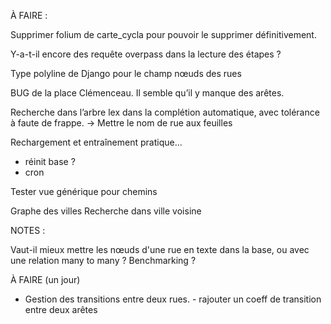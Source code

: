 
À FAIRE :


Supprimer folium de carte_cycla pour pouvoir le supprimer définitivement.

Y-a-t-il encore des requête overpass dans la lecture des étapes ?
	

Type polyline de Django pour le champ nœuds des rues



BUG de la place Clémenceau. Il semble qu’il y manque des arêtes.



Recherche dans l’arbre lex dans la complétion automatique, avec tolérance à faute de frappe.
    -> Mettre le nom de rue aux feuilles


Rechargement et entraînement pratique...
   - réinit base ?
   - cron



Tester vue générique pour chemins

Graphe des villes
Recherche dans ville voisine



NOTES :


Vaut-il mieux mettre les nœuds d'une rue en texte dans la base, ou avec une relation many to many ? Benchmarking ?


À FAIRE (un jour)

- Gestion des transitions entre deux rues.
  	  - rajouter un coeff de transition entre deux arêtes

